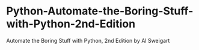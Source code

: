 # Python-Automate-the-Boring-Stuff-with-Python-2nd-Edition
Automate the Boring Stuff with Python, 2nd Edition by Al Sweigart
